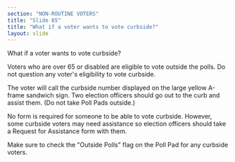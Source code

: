 ```yaml
---
section: "NON-ROUTINE VOTERS"
title: "Slide 65"
title: "What if a voter wants to vote curbside?"
layout: slide
---
```


What if a voter wants to vote curbside?

Voters who are over 65 or disabled are eligible to vote outside the polls. Do not question any voter's eligibility to vote curbside.

The voter will call the curbside number displayed on the large yellow A-frame sandwich sign. Two election officers should go out to the curb and assist them. (Do not take Poll Pads outside.)

No form is required for someone to be able to vote curbside. However, some curbside voters may need assistance so election officers should take a Request for Assistance form with them.

Make sure to check the "Outside Polls" flag on the Poll Pad for any curbside voters.




